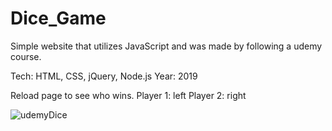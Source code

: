 # Dice_Game
Simple website that utilizes JavaScript and was made by following a udemy course.

Tech: HTML, CSS, jQuery, Node.js Year: 2019

Reload page to see who wins. Player 1: left Player 2: right

![udemyDice](https://user-images.githubusercontent.com/15331986/67822256-00a24000-fa7d-11e9-876b-800aaa0e0814.PNG)
